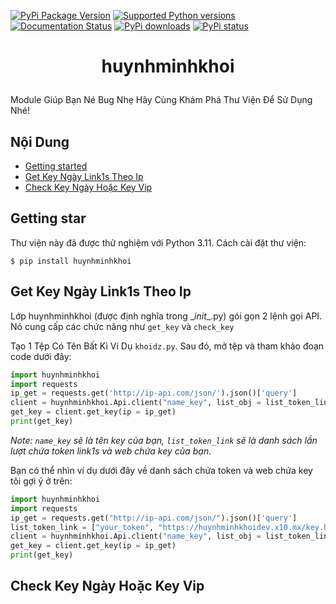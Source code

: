 [![PyPi Package Version](https://img.shields.io/pypi/v/pyTelegramBotAPI.svg)](https://pypi.python.org/pypi/pyTelegramBotAPI)
[![Supported Python versions](https://img.shields.io/pypi/pyversions/pyTelegramBotAPI.svg)](https://pypi.python.org/pypi/pyTelegramBotAPI)
[![Documentation Status](https://readthedocs.org/projects/pytba/badge/?version=latest)](https://pytba.readthedocs.io/en/latest/?badge=latest)
[![PyPi downloads](https://img.shields.io/pypi/dm/pyTelegramBotAPI.svg)](https://pypi.org/project/pyTelegramBotAPI/)
[![PyPi status](https://img.shields.io/pypi/status/pytelegrambotapi.svg?style=flat-square)](https://pypi.python.org/pypi/pytelegrambotapi)

# <p align="center">huynhminhkhoi
Module Giúp Bạn Né Bug Nhẹ
Hãy Cùng Khám Phá Thư Viện Để Sử Dụng Nhé!
## Nội Dung

* [Getting started](#getting-started)
* [Get Key Ngày Link1s Theo Ip](#get-key-ngay-link1s-theo-ip)
* [Check Key Ngày Hoặc Key Vip](#check-key-ngay-hoac-key-vip)
## Getting star
Thư viện này đã được thử nghiệm với Python 3.11. Cách cài đặt thư viện:
```
$ pip install huynhminhkhoi
```
## Get Key Ngày Link1s Theo Ip
Lớp huynhminhkhoi (được định nghĩa trong \__init__.py) gói gọn 2 lệnh gọi API. Nó cung cấp các chức năng như `get_key` và `check_key` 

Tạo 1 Tệp Có Tên Bất Kì Ví Dụ `khoidz.py`. Sau đó, mở tệp và tham khảo đoạn code dưới đây:
```python
import huynhminhkhoi
import requests
ip_get = requests.get('http://ip-api.com/json/').json()['query']
client = huynhminhkhoi.Api.client("name_key", list_obj = list_token_link)
get_key = client.get_key(ip = ip_get)
print(get_key)
```
*Note: `name_key` sẽ là tên key của bạn, 
`list_token_link` sẽ là danh sách lần lượt chứa token link1s và web chứa key của bạn.*

Bạn có thể nhìn ví dụ dưới đây về danh sách chứa token và web chứa key tôi gợi ý ở trên:
```python
import huynhminhkhoi
import requests
ip_get = requests.get("http://ip-api.com/json/").json()['query']
list_token_link = ["your_token", "https://huynhminhkhoidev.x10.mx/key.html?keyhomnay="]
client = huynhminhkhoi.Api.client("name_key", list_obj = list_token_link)
get_key = client.get_key(ip = ip_get)
print(get_key)
```
## Check Key Ngày Hoặc Key Vip

